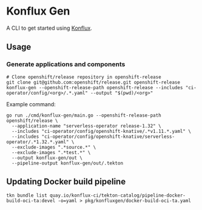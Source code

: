# Konflux Gen

A CLI to get started
using [Konflux](https://redhat-appstudio.github.io/docs.appstudio.io/Documentation/main/).

## Usage

### Generate applications and components

```shell
# Clone openshift/release repository in openshift-release
git clone git@github.com:openshift/release.git openshift-release
konflux-gen --openshift-release-path openshift-release --includes "ci-operator/config/<org>/.*.yaml" --output "$(pwd)/<org>"
```

Example command:

```shell
go run ./cmd/konflux-gen/main.go --openshift-release-path openshift/release \
  --application-name "serverless-operator release-1.32" \
  --includes "ci-operator/config/openshift-knative/.*v1.11.*.yaml" \
  --includes "ci-operator/config/openshift-knative/serverless-operator/.*1.32.*.yaml" \
  --exclude-images ".*source.*" \
  --exclude-images ".*test.*" \
  --output konflux-gen/out \
  --pipeline-output konflux-gen/out/.tekton
```

## Updating Docker build pipeline

[//]: # (TODO automate this step)

```shell
tkn bundle list quay.io/konflux-ci/tekton-catalog/pipeline-docker-build-oci-ta:devel -o=yaml > pkg/konfluxgen/docker-build-oci-ta.yaml
```